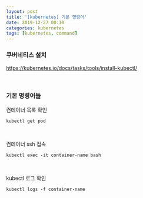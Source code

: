```yaml
---
layout: post
title: '[kubernetes] 기본 명령어'
date: 2019-12-27 00:10
categories: kubernetes
tags: [kubernetes, command]
---
```

### 쿠버네티스 설치
https://kubernetes.io/docs/tasks/tools/install-kubectl/

<br>

### 기본 명령어들

컨테이너 목록 확인
```
kubectl get pod
```

<br>

컨테이너 ssh 접속
```
kubectl exec -it container-name bash
```

<br>

kubectl 로그 확인
```
kubectl logs -f container-name
```